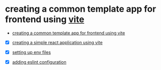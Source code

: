 # creating a common template app for frontend using [vite](https://vitejs.dev/)

- [creating a common template app for frontend using vite](#creating-a-common-template-app-for-frontend-using-vite)

- [x] [creating a simple react application using vite](docs/app-creation.md)

- [x] [setting up env files](docs/env-files.md)

- [x] [adding eslint configuration](docs/eslint.md)

